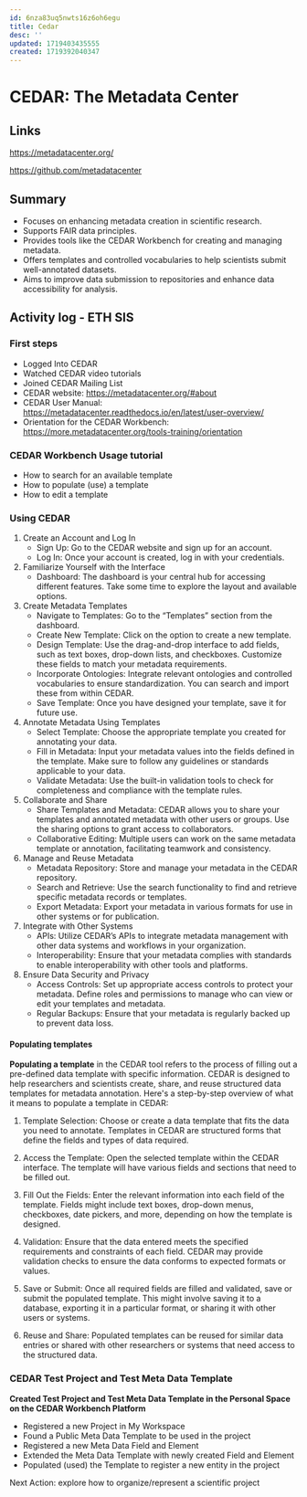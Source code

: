 ```yaml
---
id: 6nza83uq5nwts16z6oh6egu
title: Cedar
desc: ''
updated: 1719403435555
created: 1719392040347
---
```


# CEDAR: The Metadata Center

## Links
https://metadatacenter.org/

https://github.com/metadatacenter

## Summary
- Focuses on enhancing metadata creation in scientific research.
- Supports FAIR data principles.
- Provides tools like the CEDAR Workbench for creating and managing metadata.
- Offers templates and controlled vocabularies to help scientists submit well-annotated datasets.
- Aims to improve data submission to repositories and enhance data accessibility for analysis.

## Activity log - ETH SIS

### First steps
- Logged Into CEDAR
- Watched CEDAR video tutorials
- Joined CEDAR Mailing List
- CEDAR website: https://metadatacenter.org/#about
- CEDAR User Manual: https://metadatacenter.readthedocs.io/en/latest/user-overview/
- Orientation for the CEDAR Workbench: https://more.metadatacenter.org/tools-training/orientation

### CEDAR Workbench Usage tutorial
- How to search for an available template
- How to populate (use) a template 
- How to edit a template

### Using CEDAR
1. Create an Account and Log In
    - Sign Up: Go to the CEDAR website and sign up for an account.
    - Log In: Once your account is created, log in with your credentials.
2. Familiarize Yourself with the Interface
    - Dashboard: The dashboard is your central hub for accessing different features. Take some time to explore the layout and available options.
3. Create Metadata Templates
    - Navigate to Templates: Go to the “Templates” section from the dashboard.
    - Create New Template: Click on the option to create a new template.
    - Design Template: Use the drag-and-drop interface to add fields, such as text boxes, drop-down lists, and checkboxes. Customize these fields to match your metadata requirements.
    - Incorporate Ontologies: Integrate relevant ontologies and controlled vocabularies to ensure standardization. You can search and import these from within CEDAR.
     - Save Template: Once you have designed your template, save it for future use.
4. Annotate Metadata Using Templates
    - Select Template: Choose the appropriate template you created for annotating your data.
    - Fill in Metadata: Input your metadata values into the fields defined in the template. Make sure to follow any guidelines or standards applicable to your data.
    - Validate Metadata: Use the built-in validation tools to check for completeness and compliance with the template rules.
5. Collaborate and Share
    - Share Templates and Metadata: CEDAR allows you to share your templates and annotated metadata with other users or groups. Use the sharing options to grant access to collaborators.
    - Collaborative Editing: Multiple users can work on the same metadata template or annotation, facilitating teamwork and consistency.
6. Manage and Reuse Metadata
    - Metadata Repository: Store and manage your metadata in the CEDAR repository.
    - Search and Retrieve: Use the search functionality to find and retrieve specific metadata records or templates.
    - Export Metadata: Export your metadata in various formats for use in other systems or for publication.
7. Integrate with Other Systems
    - APIs: Utilize CEDAR’s APIs to integrate metadata management with other data systems and workflows in your organization.
    - Interoperability: Ensure that your metadata complies with standards to enable interoperability with other tools and platforms.
8. Ensure Data Security and Privacy
    - Access Controls: Set up appropriate access controls to protect your metadata. Define roles and permissions to manage who can view or edit your templates and metadata.
    - Regular Backups: Ensure that your metadata is regularly backed up to prevent data loss.

#### Populating templates
**Populating a template** in the CEDAR tool refers to the process of filling out a pre-defined data template with specific information. CEDAR is designed to help researchers and scientists create, share, and reuse structured data templates for metadata annotation. Here's a step-by-step overview of what it means to populate a template in CEDAR:

1. Template Selection: Choose or create a data template that fits the data you need to annotate. Templates in CEDAR are structured forms that define the fields and types of data required.

2. Access the Template: Open the selected template within the CEDAR interface. The template will have various fields and sections that need to be filled out.

3. Fill Out the Fields: Enter the relevant information into each field of the template. Fields might include text boxes, drop-down menus, checkboxes, date pickers, and more, depending on how the template is designed.

4. Validation: Ensure that the data entered meets the specified requirements and constraints of each field. CEDAR may provide validation checks to ensure the data conforms to expected formats or values.

5. Save or Submit: Once all required fields are filled and validated, save or submit the populated template. This might involve saving it to a database, exporting it in a particular format, or sharing it with other users or systems.

6. Reuse and Share: Populated templates can be reused for similar data entries or shared with other researchers or systems that need access to the structured data.

### CEDAR Test Project and Test Meta Data Template 
**Created Test Project and Test Meta Data Template in the Personal Space on the CEDAR Workbench Platform**
- Registered a new Project in My Workspace
- Found a Public Meta Data Template to be used in the project
- Registered a new Meta Data Field and Element
- Extended the Meta Data Template with newly created Field and Element
- Populated (used) the Template to register a new entity in the project

Next Action: explore how to organize/represent a scientific project